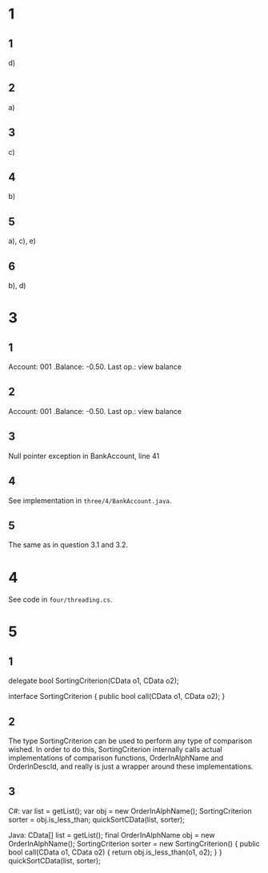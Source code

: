 1
===

1
---
d)

2
---
a)

3
---
c)

4
---
b)

5
---
a), c), e)


6
---
b), d)


3
===

1
---
Account: 001 .Balance: -0.50. Last op.: view balance

2
---
Account: 001 .Balance: -0.50. Last op.: view balance

3
---

Null pointer exception in BankAccount, line 41

4
---

See implementation in `three/4/BankAccount.java`.

5
---
The same as in question 3.1 and 3.2.

4
===

See code in `four/threading.cs`.


5
===

1
---

delegate bool SortingCriterion(CData o1, CData o2);

interface SortingCriterion {
    public bool call(CData o1, CData o2);
}


2
---
The type SortingCriterion can be used to perform any type of comparison wished. In order to do this, SortingCriterion internally calls actual implementations of comparison functions, OrderInAlphName and OrderInDescId, and really is just a wrapper around these implementations.

3
---

C#:
    var list = getList();
    var obj = new OrderInAlphName();
    SortingCriterion sorter = obj.is_less_than;
    quickSortCData(list, sorter);


Java:
    CData[] list = getList();
    final OrderInAlphName obj = new OrderInAlphName();
    SortingCriterion sorter = new SortingCriterion() {
        public bool call(CData o1, CData o2) {
            return obj.is_less_than(o1, o2);
        }
    }
    quickSortCData(list, sorter);